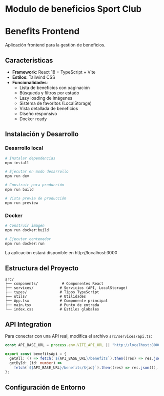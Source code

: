 # Modulo de beneficios Sport Club

# Benefits Frontend

Aplicación frontend para la gestión de beneficios.

## Características

- **Framework**: React 18 + TypeScript + Vite
- **Estilos**: Tailwind CSS
- **Funcionalidades**:
  - Lista de beneficios con paginación
  - Búsqueda y filtros por estado
  - Lazy loading de imágenes
  - Sistema de favoritos (LocalStorage)
  - Vista detallada de beneficios
  - Diseño responsivo
  - Docker ready

## Instalación y Desarrollo

### Desarrollo local

```bash
# Instalar dependencias
npm install

# Ejecutar en modo desarrollo
npm run dev

# Construir para producción
npm run build

# Vista previa de producción
npm run preview
```

### Docker

```bash
# Construir imagen
npm run docker:build

# Ejecutar contenedor
npm run docker:run
```

La aplicación estará disponible en http://localhost:3000

## Estructura del Proyecto

```
src/
├── components/           # Componentes React
├── services/            # Servicios (API, LocalStorage)
├── types/               # Tipos TypeScript
├── utils/               # Utilidades
├── App.tsx              # Componente principal
├── main.tsx             # Punto de entrada
└── index.css            # Estilos globales
```

## API Integration

Para conectar con una API real, modifica el archivo `src/services/api.ts`:

```typescript
const API_BASE_URL = process.env.VITE_API_URL || "http://localhost:8000/api";

export const benefitsApi = {
  getAll: () => fetch(`${API_BASE_URL}/benefits`).then((res) => res.json()),
  getById: (id: number) =>
    fetch(`${API_BASE_URL}/benefits/${id}`).then((res) => res.json()),
};
```

## Configuración de Entorno
